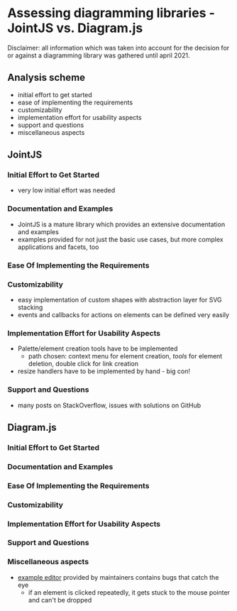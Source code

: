 # Assessing diagramming libraries - JointJS vs. Diagram.js
Disclaimer: all information which was taken into account for the decision for or against a diagramming library was gathered until april 2021.

## Analysis scheme
- initial effort to get started
- ease of implementing the requirements
- customizability
- implementation effort for usability aspects
- support and questions
- miscellaneous aspects

## JointJS
### Initial Effort to Get Started
- very low initial effort was needed
### Documentation and Examples
- JointJS is a mature library which provides an extensive documentation and examples
- examples provided for not just the basic use cases, but more complex applications and facets, too
### Ease Of Implementing the Requirements
### Customizability
- easy implementation of custom shapes with abstraction layer for SVG stacking
- events and callbacks for actions on elements can be defined very easily
### Implementation Effort for Usability Aspects
- Palette/element creation tools have to be implemented
  - path chosen: context menu for element creation, *tools* for element deletion, double click for link creation
- resize handlers have to be implemented by hand - big con!
### Support and Questions
-  many posts on StackOverflow, issues with solutions on GitHub
 

## Diagram.js
### Initial Effort to Get Started
### Documentation and Examples
### Ease Of Implementing the Requirements
### Customizability
### Implementation Effort for Usability Aspects
### Support and Questions
### Miscellaneous aspects
- [example editor](https://github.com/bpmn-io/diagram-js-examples) provided by maintainers contains bugs that catch the eye
  - if an element is clicked repeatedly, it gets stuck to the mouse pointer and can't be dropped